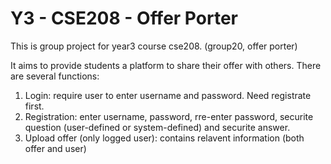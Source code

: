 # Y3 - CSE208 - Offer Porter
This is group project for year3 course cse208. (group20, offer porter)

It aims to provide students a platform to share their offer with others. There are several functions:
  1. Login: require user to enter username and password. Need registrate first.
  2. Registration: enter username, password, rre-enter password, securite question (user-defined or system-defined) and securite answer.
  3. Upload offer (only logged user): contains relavent information (both offer and user)
